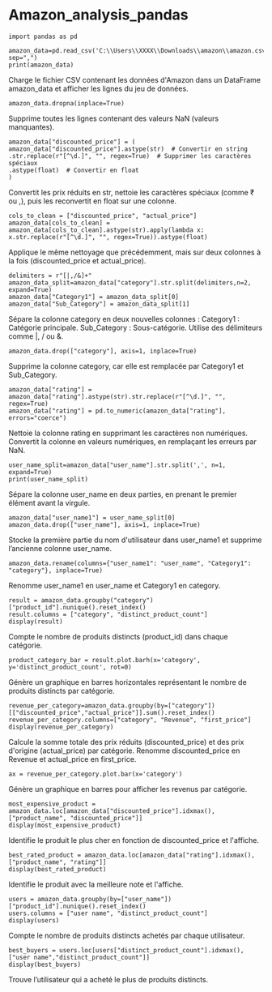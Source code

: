 # Amazon_analysis_pandas

    import pandas as pd

    amazon_data=pd.read_csv('C:\\Users\\XXXX\\Downloads\\amazon\\amazon.csv', sep=",")
    print(amazon_data)
Charge le fichier CSV contenant les données d'Amazon dans un DataFrame amazon_data et afficher les lignes du jeu de données.

    amazon_data.dropna(inplace=True)
Supprime toutes les lignes contenant des valeurs NaN (valeurs manquantes).

    amazon_data["discounted_price"] = (
    amazon_data["discounted_price"].astype(str)  # Convertir en string
    .str.replace(r"[^\d.]", "", regex=True)  # Supprimer les caractères spéciaux
    .astype(float)  # Convertir en float
    )
Convertit les prix réduits en str, nettoie les caractères spéciaux (comme ₹ ou ,), puis les reconvertit en float sur une colonne.

    cols_to_clean = ["discounted_price", "actual_price"]
    amazon_data[cols_to_clean] = amazon_data[cols_to_clean].astype(str).apply(lambda x: x.str.replace(r"[^\d.]", "", regex=True)).astype(float)
Applique le même nettoyage que précédemment, mais sur deux colonnes à la fois (discounted_price et actual_price).

    delimiters = r"[|,/&]+"  
    amazon_data_split=amazon_data["category"].str.split(delimiters,n=2, expand=True)
    amazon_data["Category1"] = amazon_data_split[0]
    amazon_data["Sub_Category"] = amazon_data_split[1]
Sépare la colonne category en deux nouvelles colonnes :
      Category1 : Catégorie principale.
      Sub_Category : Sous-catégorie.
Utilise des délimiteurs comme |, / ou &.

    amazon_data.drop(["category"], axis=1, inplace=True)
Supprime la colonne category, car elle est remplacée par Category1 et Sub_Category.

    amazon_data["rating"] = amazon_data["rating"].astype(str).str.replace(r"[^\d.]", "", regex=True)
    amazon_data["rating"] = pd.to_numeric(amazon_data["rating"], errors="coerce")

Nettoie la colonne rating en supprimant les caractères non numériques.
Convertit la colonne en valeurs numériques, en remplaçant les erreurs par NaN.

    user_name_split=amazon_data["user_name"].str.split(',', n=1, expand=True)
    print(user_name_split)
Sépare la colonne user_name en deux parties, en prenant le premier élément avant la virgule.

    amazon_data["user_name1"] = user_name_split[0]
    amazon_data.drop(["user_name"], axis=1, inplace=True)
Stocke la première partie du nom d'utilisateur dans user_name1 et supprime l’ancienne colonne user_name.

    amazon_data.rename(columns={"user_name1": "user_name", "Category1": "category"}, inplace=True)
Renomme user_name1 en user_name et Category1 en category.

    result = amazon_data.groupby("category")["product_id"].nunique().reset_index()
    result.columns = ["category", "distinct_product_count"]
    display(result)
Compte le nombre de produits distincts (product_id) dans chaque catégorie.

    product_category_bar = result.plot.barh(x='category', y='distinct_product_count', rot=0)
Génère un graphique en barres horizontales représentant le nombre de produits distincts par catégorie.

    revenue_per_category=amazon_data.groupby(by=["category"])[["discounted_price","actual_price"]].sum().reset_index()
    revenue_per_category.columns=["category", "Revenue", "first_price"]
    display(revenue_per_category)
Calcule la somme totale des prix réduits (discounted_price) et des prix d'origine (actual_price) par catégorie.
Renomme discounted_price en Revenue et actual_price en first_price.

    ax = revenue_per_category.plot.bar(x='category')
Génère un graphique en barres pour afficher les revenus par catégorie.

    most_expensive_product = amazon_data.loc[amazon_data["discounted_price"].idxmax(), ["product_name", "discounted_price"]]
    display(most_expensive_product)
Identifie le produit le plus cher en fonction de discounted_price et l'affiche.

    best_rated_product = amazon_data.loc[amazon_data["rating"].idxmax(), ["product_name", "rating"]]
    display(best_rated_product)
Identifie le produit avec la meilleure note et l'affiche.

    users = amazon_data.groupby(by=["user_name"])["product_id"].nunique().reset_index()
    users.columns = ["user name", "distinct_product_count"]
    display(users)
Compte le nombre de produits distincts achetés par chaque utilisateur.

    best_buyers = users.loc[users["distinct_product_count"].idxmax(), ["user name","distinct_product_count"]]
    display(best_buyers)
Trouve l’utilisateur qui a acheté le plus de produits distincts.

